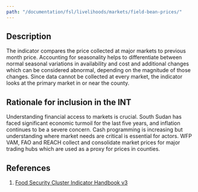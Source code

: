```yaml
---
path: "/documentation/fsl/livelihoods/markets/field-bean-prices/"
---
```


## Description

The indicator compares the price collected at major markets to previous month price. Accounting for seasonality helps to differentiate between normal seasonal variations in availability and cost and additional changes which can be considered abnormal, depending on the magnitude of those changes. Since data cannot be collected at every market, the indicator looks at the primary market in or near the county.

## Rationale for inclusion in the INT

Understanding financial access to markets is crucial. South Sudan has faced significant economic turmoil for the last five years, and inflation continues to be a severe concern. Cash programming is increasing but understanding where market needs are critical is essential for actors. WFP VAM, FAO and REACH collect and consolidate market prices for major trading hubs which are used as a proxy for prices in counties.

## References

1. [Food Security Cluster Indicator Handbook v3](http://dataviz.vam.wfp.org%3Bhttp//climis-southsudan.org)